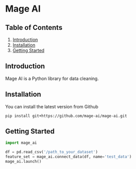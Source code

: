 # Mage AI

## Table of Contents
1. [Introduction](#introduction)
1. [Installation](#installation)
1. [Getting Started](#getting-started)

## Introduction
Mage AI is a Python library for data cleaning.

## Installation

You can install the latest version from Github
```
pip install git+https://github.com/mage-ai/mage-ai.git
```

## Getting Started
```python
import mage_ai

df = pd.read_csv('/path_to_your_dataset')
feature_set = mage_ai.connect_data(df, name='test_data')
mage_ai.launch()
```
